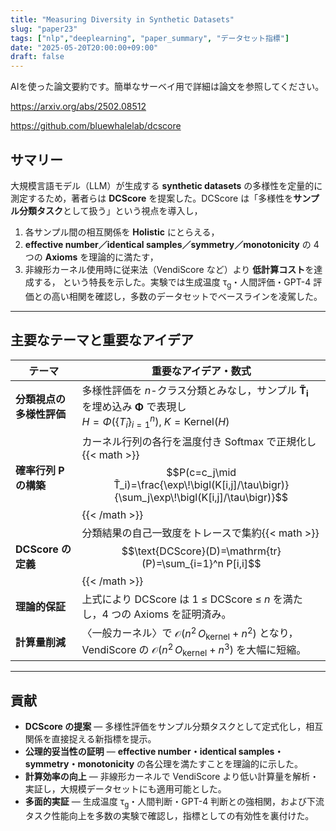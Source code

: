 ```yaml
---
title: "Measuring Diversity in Synthetic Datasets"
slug: "paper23"
tags: ["nlp","deeplearning", "paper_summary", "データセット指標"]
date: "2025-05-20T20:00:00+09:00"
draft: false
---
```


AIを使った論文要約です。簡単なサーベイ用で詳細は論文を参照してください。

https://arxiv.org/abs/2502.08512

https://github.com/bluewhalelab/dcscore

## サマリー

大規模言語モデル（LLM）が生成する **synthetic datasets** の多様性を定量的に測定するため，著者らは **DCScore** を提案した。DCScore は「多様性を**サンプル分類タスク**として扱う」という視点を導入し，

1. 各サンプル間の相互関係を **Holistic** にとらえる，
2. **effective number／identical samples／symmetry／monotonicity** の 4 つの **Axioms** を理論的に満たす，
3. 非線形カーネル使用時に従来法（VendiScore など）より **低計算コスト**を達成する，
   という特長を示した。実験では生成温度 τ<sub>g</sub>・人間評価・GPT-4 評価との高い相関を確認し，多数のデータセットでベースラインを凌駕した。

---

## 主要なテーマと重要なアイデア

| テーマ             | 重要なアイデア・数式                                                                                                                            |
| --------------- | ------------------------------------------------------------------------------------------------------------------------------------- |
| **分類視点の多様性評価**  | 多様性評価を *n*-クラス分類とみなし，サンプル **T̃<sub>i</sub>** を埋め込み **Φ** で表現し<br>$H=\Phi(\{T̃_i\}_{i=1}^n),\;K=\text{Kernel}(H)$                      |
| **確率行列 P の構築**  | カーネル行列の各行を温度付き Softmax で正規化し {{< math >}} $$P(c=c_j\mid T̃_i)=\frac{\exp\!\bigl(K[i,j]/\tau\bigr)}{\sum_j\exp\!\bigl(K[i,j]/\tau\bigr)}$$ {{< /math >}} |
| **DCScore の定義** | 分類結果の自己一致度をトレースで集約{{< math >}}$$\text{DCScore}(D)=\mathrm{tr}(P)=\sum_{i=1}^n P[i,i]$${{< /math >}}                                                   |
| **理論的保証**       | 上式により DCScore は 1 ≤ DCScore ≤ *n* を満たし，4 つの Axioms を証明済み。                                                                             |
| **計算量削減**       | 〈一般カーネル〉で $\mathcal O(n^2\,O_\text{kernel}+n^2)$ となり，VendiScore の $\mathcal O(n^2\,O_\text{kernel}+n^3)$ を大幅に短縮。                      |

---

## 貢献

* **DCScore の提案** ― 多様性評価をサンプル分類タスクとして定式化し，相互関係を直接捉える新指標を提示。
* **公理的妥当性の証明** ― **effective number・identical samples・symmetry・monotonicity** の各公理を満たすことを理論的に示した。
* **計算効率の向上** ― 非線形カーネルで VendiScore より低い計算量を解析・実証し，大規模データセットにも適用可能とした。
* **多面的実証** ― 生成温度 τ<sub>g</sub>・人間判断・GPT-4 判断との強相関，および下流タスク性能向上を多数の実験で確認し，指標としての有効性を裏付けた。
